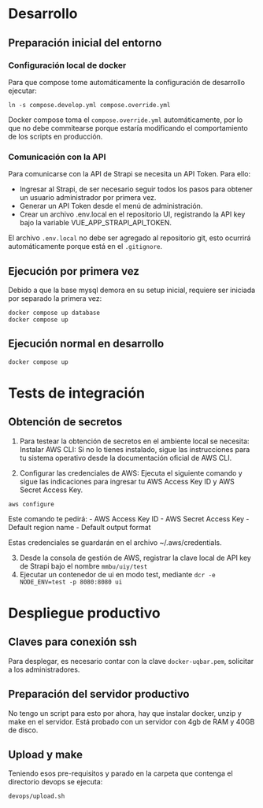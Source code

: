 # Desarrollo

## Preparación inicial del entorno

### Configuración local de docker

Para que compose tome automáticamente la configuración de desarrollo ejecutar:

```
ln -s compose.develop.yml compose.override.yml
```

Docker compose toma el `compose.override.yml` automáticamente, por lo que no debe commitearse porque estaría modificando el comportamiento de los scripts en producción.

### Comunicación con la API

Para comunicarse con la API de Strapi se necesita un API Token.
Para ello:

- Ingresar al Strapi, de ser necesario seguir todos los pasos para obtener un usuario administrador por primera vez.
- Generar un API Token desde el menú de administración.
- Crear un archivo .env.local en el repositorio UI, registrando la API key bajo la variable VUE_APP_STRAPI_API_TOKEN.

El archivo `.env.local` no debe ser agregado al repositorio git, esto ocurrirá automáticamente porque está en el `.gitignore`.

## Ejecución por primera vez

Debido a que la base mysql demora en su setup inicial, requiere ser iniciada por separado la primera vez:

```
docker compose up database
docker compose up
```

## Ejecución normal en desarrollo

```
docker compose up
```

# Tests de integración

## Obtención de secretos

1. Para testear la obtención de secretos en el ambiente local se necesita:
   Instalar AWS CLI:
   Si no lo tienes instalado, sigue las instrucciones para tu sistema operativo desde la documentación oficial de AWS CLI.

2. Configurar las credenciales de AWS:
   Ejecuta el siguiente comando y sigue las indicaciones para ingresar tu AWS Access Key ID y AWS Secret Access Key.

`aws configure`

Este comando te pedirá: - AWS Access Key ID - AWS Secret Access Key - Default region name - Default output format

Estas credenciales se guardarán en el archivo ~/.aws/credentials.

3. Desde la consola de gestión de AWS, registrar la clave local de API key de Strapi bajo el nombre `mmbu/uiy/test`
4. Ejecutar un contenedor de ui en modo test, mediante `dcr -e NODE_ENV=test -p 8080:8080 ui`

# Despliegue productivo

## Claves para conexión ssh

Para desplegar, es necesario contar con la clave `docker-uqbar.pem`, solicitar a los administradores.

## Preparación del servidor productivo

No tengo un script para esto por ahora, hay que instalar docker, unzip y make en el servidor.
Está probado con un servidor con 4gb de RAM y 40GB de disco.

## Upload y make

Teniendo esos pre-requisitos y parado en la carpeta que contenga el directorio devops se ejecuta:

```
devops/upload.sh
```

